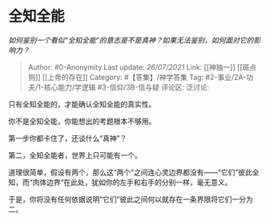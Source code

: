 # 全知全能
*如何鉴别一个看似“全知全能”的意志是不是真神？如果无法鉴别，如何面对它的影响力？*

> Author: #0-Anonymity
> Last update: *26/07/2021*
> Link: [[神独一]] [[斑点狗]] [[上帝的存在]]
> Category: #【答集】/神学答集
> Tag: #2-事业/2A-功夫/1-核心能力/学逻辑 #3-信仰/3B-信与疑
> 评论区:
> 泛讨论:

只有全知全能的，才能确认全知全能的真实性。

你不是全知全能，你能想出的考题根本不够用。

第一步你都卡住了，还谈什么“真神”？

第二，全知全能者，世界上只可能有一个。

道理很简单，假设有两个，那么这“两个”之间连心灵边界都没有——“它们”彼此全知，而“肉体边界“在此处，犹如你的左手和右手的分别一样，毫无意义。

于是，你将没有任何依据说明“它们”彼此之间何以就存在一条界限将它们一分为二。
